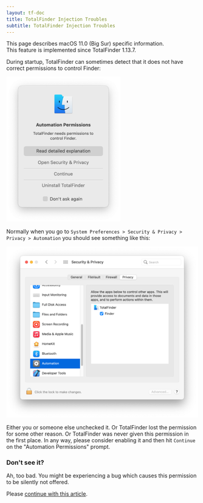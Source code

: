 ```yaml
---
layout: tf-doc
title: TotalFinder Injection Troubles
subtitle: TotalFinder Injection Troubles
---
```


<p class="info-box compatibility">
This page describes macOS 11.0 (Big Sur) specific information.<br>
This feature is implemented since TotalFinder 1.13.7.
</p>

During startup, TotalFinder can sometimes detect that it does not have correct permissions to control Finder: 

<img src="images/totalfinder-automation-permissions.png" class="no-background" style="width:300px" alt="totalfinder automation permissions">

Normally when you go to `System Preferences > Security & Privacy > Privacy > Automation` you should see
something like this:

<img src="images/totalfinder-automation-prefs.png" class="no-background" style="width:800px" alt="totalfinder automation permissions">

Either you or someone else unchecked it. Or TotalFinder lost the permission for some other reason. 
Or TotalFinder was never given this permission in the first place. 
In any way, please consider enabling it and then hit `Continue` on the "Automation Permissions" prompt.

### Don't see it?

Ah, too bad. You might be experiencing a bug which causes this permission to be silently not offered. 

Please [continue with this article](/injection-troubles).